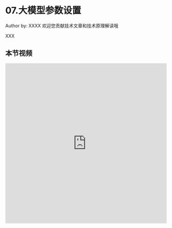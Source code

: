 <!--Copyright © ZOMI 适用于[License](https://github.com/Infrasys-AI/AIInfra)版权许可-->

# 07.大模型参数设置

Author by:  XXXX
欢迎您贡献技术文章和技术原理解读哦

XXX

## 本节视频

<html>
<iframe src="https://player.bilibili.com/player.html?isOutside=true&aid=114719549559530&bvid=BV1nTNkzjE3J&cid=30614095347&p=1&as_wide=1&high_quality=1&danmaku=0&t=30&autoplay=0" width="100%" height="500" scrolling="no" border="0" frameborder="no" framespacing="0" allowfullscreen="true"> </iframe>
</html>

